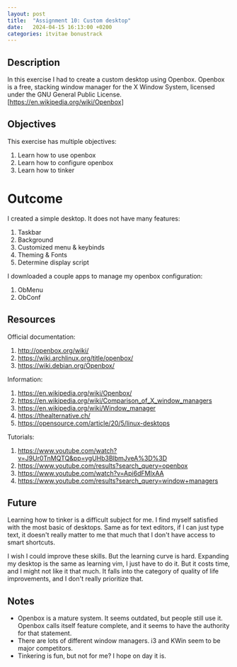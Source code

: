 ```yaml
---
layout: post
title:  "Assignment 10: Custom desktop"
date:   2024-04-15 16:13:00 +0200
categories: itvitae bonustrack
---
```


## Description
In this exercise I had to create a custom desktop using Openbox.
Openbox is a free, stacking window manager for the X Window System, licensed under the GNU General Public License. [https://en.wikipedia.org/wiki/Openbox]

## Objectives
This exercise has multiple objectives:
1. Learn how to use openbox
2. Learn how to configure openbox
3. Learn how to tinker

# Outcome
I created a simple desktop. It does not have many features:
1. Taskbar
2. Background
3. Customized menu & keybinds
4. Theming & Fonts
5. Determine display script

I downloaded a couple apps to manage my openbox configuration:
1. ObMenu
2. ObConf

## Resources
Official documentation:
1. http://openbox.org/wiki/
2. https://wiki.archlinux.org/title/openbox/
3. https://wiki.debian.org/Openbox/

Information:
1. https://en.wikipedia.org/wiki/Openbox/
2. https://en.wikipedia.org/wiki/Comparison_of_X_window_managers
3. https://en.wikipedia.org/wiki/Window_manager
4. https://thealternative.ch/
5. https://opensource.com/article/20/5/linux-desktops

Tutorials:
1. https://www.youtube.com/watch?v=J9Ur0TnMQTQ&pp=ygUHb3BlbmJveA%3D%3D
2. https://www.youtube.com/results?search_query=openbox
3. https://www.youtube.com/watch?v=Api6dFMlxAA
4. https://www.youtube.com/results?search_query=window+managers

## Future
Learning how to tinker is a difficult subject for me.
I find myself satisfied with the most basic of desktops.
Same as for text editors, if I can just type text, it doesn't really matter to me
that much that I don't have access to smart shortcuts.

I wish I could improve these skills. But the learning curve is hard.
Expanding my desktop is the same as learning vim, I just have to do it.
But it costs time, and I might not like it that much.
It falls into the category of quality of life improvements, and I don't really prioritize that.

## Notes
- Openbox is a mature system. It seems outdated, but people still use it. 
Openbox calls itself feature complete, and it seems to have the authority for that statement.
- There are lots of different window managers. i3 and KWin seem to be major competitors.
- Tinkering is fun, but not for me? I hope on day it is.
